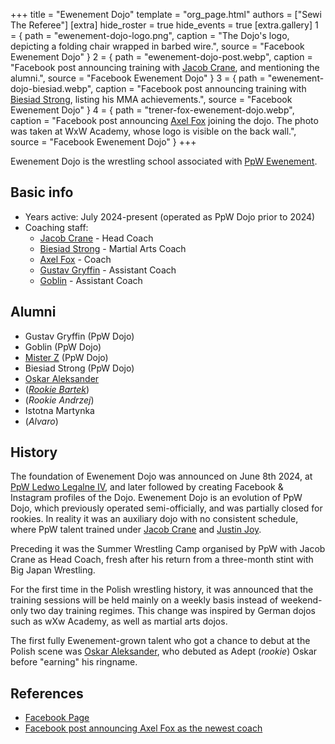 +++
title = "Ewenement Dojo"
template = "org_page.html"
authors = ["Sewi The Referee"]
[extra]
hide_roster = true
hide_events = true
[extra.gallery]
1 = { path = "ewenement-dojo-logo.png", caption = "The Dojo's logo, depicting a folding chair wrapped in barbed wire.", source = "Facebook Ewenement Dojo" }
2 = { path = "ewenement-dojo-post.webp", caption = "Facebook post announcing training with [Jacob Crane](@/w/jacob-crane.md), and mentioning the alumni.", source = "Facebook Ewenement Dojo" }
3 = { path = "ewenement-dojo-biesiad.webp", caption = "Facebook post announcing training with [Biesiad Strong](@/w/biesiad.md), listing his MMA achievements.", source = "Facebook Ewenement Dojo" }
4 = { path = "trener-fox-ewenement-dojo.webp", caption = "Facebook post announcing [Axel Fox](@/w/axel-fox.md) joining the dojo. The photo was taken at WxW Academy, whose logo is visible on the back wall.", source = "Facebook Ewenement Dojo" }
+++

Ewenement Dojo is the wrestling school associated with [PpW Ewenement](@/o/ppw.md).

## Basic info

* Years active: July 2024-present (operated as PpW Dojo prior to 2024)
* Coaching staff:
  - [Jacob Crane](@/w/jacob-crane.md) - Head Coach
  - [Biesiad Strong](@/w/biesiad.md) - Martial Arts Coach
  - [Axel Fox](@/w/axel-fox.md) - Coach
  - [Gustav Gryffin](@/w/gustav-gryffin.md) - Assistant Coach
  - [Goblin](@/w/goblin.md) - Assistant Coach

## Alumni

* Gustav Gryffin (PpW Dojo)
* Goblin (PpW Dojo)
* [Mister Z](@/w/mister-z.md) (PpW Dojo)
* Biesiad Strong (PpW Dojo)
* [Oskar Aleksander](@/w/oskar-aleksander.md)
* (_[Rookie Bartek](@/w/plata.md)_)
* (_Rookie Andrzej_)
* Istotna Martynka
* (_Alvaro_)

## History

The foundation of Ewenement Dojo was announced on June 8th 2024, at [PpW Ledwo Legalne IV](@/e/ppw/2024-06-08-ppw-ledwo-legalne-4.md), and later followed by creating Facebook & Instagram profiles of the Dojo.
Ewenement Dojo is an evolution of PpW Dojo, which previously operated semi-officially, and was partially closed for rookies.
In reality it was an auxiliary dojo with no consistent schedule, where PpW talent trained under [Jacob Crane](@/w/jacob-crane.md) and [Justin Joy](@/w/justin-joy.md).

Preceding it was the Summer Wrestling Camp organised by PpW with Jacob Crane as Head Coach, fresh after his return from a three-month stint with Big Japan Wrestling.

For the first time in the Polish wrestling history, it was announced that the training sessions will be held mainly on a weekly basis instead of weekend-only two day training regimes.
This change was inspired by German dojos such as wXw Academy, as well as martial arts dojos.

The first fully Ewenement-grown talent who got a chance to debut at the Polish scene was [Oskar Aleksander](@/w/oskar-aleksander.md), who debuted as Adept (_rookie_) Oskar before "earning" his ringname.

## References

* [Facebook Page](https://www.facebook.com/profile.php?id=61560762345187)
* [Facebook post announcing Axel Fox as the newest coach](https://www.facebook.com/share/p/TsfNb5VYKubju7pE/)
